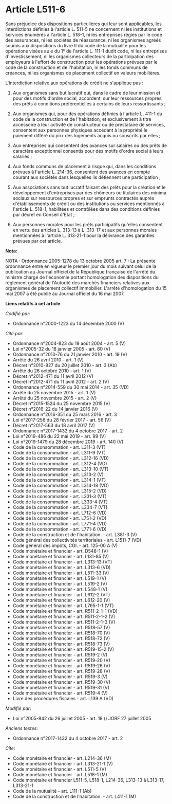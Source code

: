 # Article L511-6

Sans préjudice des dispositions particulières qui leur sont applicables, les interdictions définies à l'article L. 511-5 ne
concernent ni les institutions et services énumérés à l'article L. 518-1, ni les entreprises régies par le code des
assurances, ni les sociétés de réassurance, ni les organismes agréés soumis aux dispositions du livre II du code de la
mutualité pour les opérations visées au e du 1° de l'article L. 111-1 dudit code, ni les entreprises d'investissement, ni les
organismes collecteurs de la participation des employeurs à l'effort de construction pour les opérations prévues par le code
de la construction et de l'habitation, ni les fonds communs de créances, ni les organismes de placement collectif en valeurs
mobilières.

L'interdiction relative aux opérations de crédit ne s'applique pas :

1. Aux organismes sans but lucratif qui, dans le cadre de leur mission et pour des motifs d'ordre social, accordent, sur leur
ressources propres, des prêts à conditions préférentielles à certains de leurs ressortissants ;

2. Aux organismes qui, pour des opérations définies à l'article L. 411-1 du code de la construction et de l'habitation, et
exclusivement à titre accessoire à leur activité de constructeur ou de prestataire de services, consentent aux personnes
physiques accédant à la propriété le paiement différé du prix des logements acquis ou souscrits par elles ;

3. Aux entreprises qui consentent des avances sur salaires ou des prêts de caractère exceptionnel consentis pour des motifs
d'ordre social à leurs salariés ;

4. Aux fonds communs de placement à risque qui, dans les conditions prévues à l'article L. 214-36, consentent des avances en
compte courant aux sociétés dans lesquelles ils détiennent une participation ;

5. Aux associations sans but lucratif faisant des prêts  pour la création et le développement d'entreprises par des chômeurs
ou titulaires des minima sociaux sur ressources propres et sur emprunts contractés auprès d'établissements de crédit ou des
institutions ou services mentionnés à l'article L. 518-1, habilitées et contrôlées dans des conditions définies par décret en
Conseil d'Etat ;

6. Aux personnes morales pour les prêts participatifs qu'elles consentent en vertu des articles L. 313-13 à L. 313-17 et aux
personnes morales mentionnées à l'article L. 313-21-1 pour la délivrance des garanties prévues par cet article.

**Nota:**

NOTA : Ordonnance 2005-1278 du 13 octobre 2005 art. 7 : La présente ordonnance entre en vigueur le premier jour du mois
suivant celui de la publication au Journal officiel de la République française de l'arrêté du ministre chargé de l'économie
portant homologation des dispositions du règlement général de l'Autorité des marchés financiers relatives aux organismes de
placement collectif immobilier. L'arrêté d'homologation du 15 mai 2007 a été publié au Journal officiel du 16 mai 2007.

**Liens relatifs à cet article**

_Codifié par_:

  - Ordonnance n°2000-1223 du 14 décembre 2000 (V)

_Cité par_:

  - Ordonnance n°2004-823 du 19 août 2004 - art. 5 (V)
  - Loi n°2005-32 du 18 janvier 2005 - art. 80 (V)
  - Ordonnance n°2010-76 du 21 janvier 2010 - art. 19 (V)
  - Arrêté du 26 avril 2010 - art. 1 (V)
  - Décret n°2010-827 du 20 juillet 2010 - art. 3 (Ab)
  - Arrêté du 26 octobre 2010 - art. 1 (V)
  - Décret n°2012-471 du 11 avril 2012 (V)
  - Décret n°2012-471 du 11 avril 2012 - art. 2 (V)
  - Ordonnance n°2014-559 du 30 mai 2014 - art. 35 (VD)
  - Arrêté du 25 novembre 2015 - art. 1 (V)
  - Arrêté du 25 novembre 2015 - art. 2 (V)
  - Décret n°2015-1524 du 25 novembre 2015 (V)
  - Décret n°2016-22 du 14 janvier 2016 (V)
  - Ordonnance n°2016-351 du 25 mars 2016 - art. 3
  - Loi n°2017-256 du 28 février 2017 - art. 56 (V)
  - Décret n°2017-563 du 18 avril 2017 (V)
  - Ordonnance n°2017-1432 du 4 octobre 2017 - art. 2
  - Loi n°2019-486 du 22 mai 2019 - art. 99 (V)
  - Loi n°2019-1479 du 28 décembre 2019 - art. 140 (V)
  - Code de la consommation - art. L311-3 (VT)
  - Code de la consommation - art. L311-9 (VT)
  - Code de la consommation - art. L312-16 (VD)
  - Code de la consommation - art. L312-4 (VD)
  - Code de la consommation - art. L313-10 (VT)
  - Code de la consommation - art. L313-2 (V)
  - Code de la consommation - art. L314-1 (VT)
  - Code de la consommation - art. L314-18 (VD)
  - Code de la consommation - art. L315-2 (VD)
  - Code de la consommation - art. L331-3 (VT)
  - Code de la consommation - art. L333-4 (VT)
  - Code de la consommation - art. L334-7 (VT)
  - Code de la consommation - art. L712-6 (VD)
  - Code de la consommation - art. L751-2 (VD)
  - Code de la consommation - art. L771-4 (VD)
  - Code de la consommation - art. L771-6 (VD)
  - Code de la construction et de l'habitation. - art. L381-3 (V)
  - Code général des collectivités territoriales - art. L1511-7 (VD)
  - Code général des impôts, CGI. - art. 125-00 A (V)
  - Code monétaire et financier - art. D548-1 (V)
  - Code monétaire et financier - art. L131-85 (V)
  - Code monétaire et financier - art. L313-13 (VT)
  - Code monétaire et financier - art. L313-6 (VD)
  - Code monétaire et financier - art. L511-33 (V)
  - Code monétaire et financier - art. L519-1 (V)
  - Code monétaire et financier - art. L519-2 (V)
  - Code monétaire et financier - art. L548-1 (V)
  - Code monétaire et financier - art. L612-2 (VT)
  - Code monétaire et financier - art. L612-20 (V)
  - Code monétaire et financier - art. L765-1-1 (VT)
  - Code monétaire et financier - art. R511-2-1-1 (VD)
  - Code monétaire et financier - art. R511-2-1-2 (V)
  - Code monétaire et financier - art. R511-2-1-3 (V)
  - Code monétaire et financier - art. R518-57 (V)
  - Code monétaire et financier - art. R518-70 (V)
  - Code monétaire et financier - art. R518-72 (V)
  - Code monétaire et financier - art. R518-73 (V)
  - Code monétaire et financier - art. R519-15-2 (V)
  - Code monétaire et financier - art. R519-2 (V)
  - Code monétaire et financier - art. R519-20 (V)
  - Code monétaire et financier - art. R519-26 (V)
  - Code monétaire et financier - art. R519-28 (V)
  - Code monétaire et financier - art. R519-3 (V)
  - Code monétaire et financier - art. R519-30 (V)
  - Code monétaire et financier - art. R519-31 (V)
  - Code monétaire et financier - art. R519-4 (V)
  - Livre des procédures fiscales - art. L139 A (VD)

_Modifié par_:

  - Loi n°2005-842 du 26 juillet 2005 - art. 18 () JORF 27 juillet 2005

_Anciens textes_:

  - Ordonnance n°2017-1432 du 4 octobre 2017 - art. 2

_Cite_:

  - Code monétaire et financier - art. L214-36 (M)
  - Code monétaire et financier - art. L313-21-1 (V)
  - Code monétaire et financier - art. L511-5 (V)
  - Code monétaire et financier - art. L518-1 (M)
  - Code monétaire et financier L511-5, L518-1, L214-36, L313-13 à L313-17, L313-21-1
  - Code de la mutualité - art. L111-1 (Ab)
  - Code de la construction et de l'habitation. - art. L411-1 (M)
